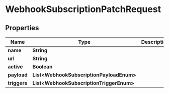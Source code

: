 

# WebhookSubscriptionPatchRequest


## Properties

Name | Type | Description | Notes
------------ | ------------- | ------------- | -------------
**name** | **String** |  |  [optional]
**url** | **String** |  |  [optional]
**active** | **Boolean** |  |  [optional]
**payload** | **List&lt;WebhookSubscriptionPayloadEnum&gt;** |  |  [optional]
**triggers** | **List&lt;WebhookSubscriptionTriggerEnum&gt;** |  |  [optional]



